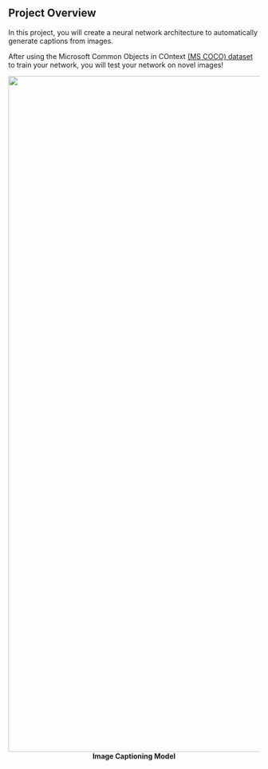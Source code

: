 ## Project Overview

In this project, you will create a neural network architecture to automatically generate captions from images.

After using the Microsoft Common Objects in COntext [(MS COCO) dataset](http://cocodataset.org/#home) to train your network, you will test your network on novel images!




<p align="center">
<img width="1354" alt="Image Captioning Model" src="https://user-images.githubusercontent.com/33187812/68330571-27dfb980-00dc-11ea-96c7-6389d020145a.png"/>
<b>Image Captioning Model</b>
</p>
